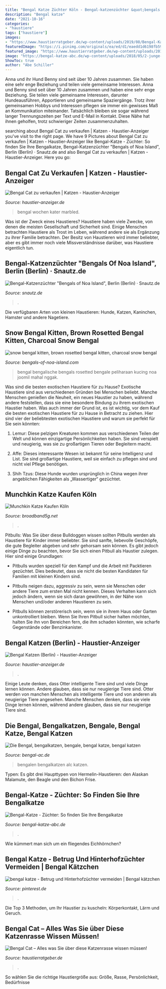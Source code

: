 ```yaml
---
title: "Bengal Katze Züchter Köln - Bengal-katzenzüchter &quot;bengals Of Noa Island&quot;, Berlin (berlin) · Snautz.de"
description: "Bengal katze"
date: "2021-10-16"
categories:
- "haustiere"
tags: ["haustiere"]
images:
- "https://www.haustierratgeber.de/wp-content/uploads/2019/08/Bengal-Katze-1024x683.jpeg"
featuredImage: "https://i.pinimg.com/originals/ea/ed/d1/eaedd1d6198fb590cbaf11d7d8aa6d04.jpg"
featured_image: "https://www.haustierratgeber.de/wp-content/uploads/2019/08/Bengal-Katze-1024x683.jpeg"
image: "https://bengal-katze-abc.de/wp-content/uploads/2018/05/2-junge-bengalkatzen-c-aleksei128-www-bigstock-com-bigstock-196191757.jpg"
ShowToc: true
author: "Abe Schiller"
---
```



Anna und ihr Hund Benny sind seit über 10 Jahren zusammen. Sie haben eine sehr enge Beziehung und teilen viele gemeinsame Interessen.
Anna und Benny sind seit über 10 Jahren zusammen und haben eine sehr enge Beziehung. Sie teilen viele gemeinsame Interessen, darunter Hundeausführen, Apportieren und gemeinsame Spaziergänge. Trotz ihrer gemeinsamen Hobbys und Interessen pflegen sie immer ein gewisses Maß an Kommunikation miteinander. Tatsächlich bleiben sie sogar während langer Trennungszeiten per Text und E-Mail in Kontakt. Diese Nähe hat ihnen geholfen, trotz schwieriger Zeiten zusammenzuhalten.

	

		
searching about Bengal Cat zu verkaufen | Katzen - Haustier-Anzeiger you've visit to the right page. We have 9 Pictures about Bengal Cat zu verkaufen | Katzen - Haustier-Anzeiger like Bengal-Katze - Züchter: So finden Sie Ihre Bengalkatze, Bengal-Katzenzüchter &quot;Bengals of Noa Island&quot;, Berlin (Berlin) · Snautz.de and also Bengal Cat zu verkaufen | Katzen - Haustier-Anzeiger. Here you go:
		
    
## Bengal Cat Zu Verkaufen | Katzen - Haustier-Anzeiger

<img loading=lazy src="https://images0.dhd24.com/128629734_xl.jpg" onerror="this.onerror=null;this.src='https://tse1.mm.bing.net/th?id=OIP.TQ-s16NPdsTOEvmGtkS52QHaHa&amp;pid=15.1';" alt="Bengal Cat zu verkaufen | Katzen - Haustier-Anzeiger">

_Source: haustier-anzeiger.de_

>bengal wochen kater marbled. 

	

Was ist der Zweck eines Haustieres?
Haustiere haben viele Zwecke, von denen die meisten Gesellschaft und Sicherheit sind. Einige Menschen betrachten Haustiere als Trost im Leben, während andere sie als Ergänzung zu ihrer Familie betrachten. Der Besitz von Haustieren wird immer beliebter, aber es gibt immer noch viele Missverständnisse darüber, was Haustiere eigentlich tun.

    
## Bengal-Katzenzüchter &quot;Bengals Of Noa Island&quot;, Berlin (Berlin) · Snautz.de

<img loading=lazy src="http://www.snautz.de/bilder/katzen/zuechter/970-0-280x280.jpg" onerror="this.onerror=null;this.src='https://tse3.mm.bing.net/th?id=OIP.PvBW1gkfOAV9fxE0s6YebAHaE8&amp;pid=15.1';" alt="Bengal-Katzenzüchter &quot;Bengals of Noa Island&quot;, Berlin (Berlin) · Snautz.de">

_Source: snautz.de_

>. 

	

Die verfügbaren Arten von kleinen Haustieren: Hunde, Katzen, Kaninchen, Hamster und andere Nagetiere.

    
## Snow Bengal Kitten, Brown Rosetted Bengal Kitten, Charcoal Snow Bengal

<img loading=lazy src="http://bengals-of-noa-island.com/index.php?rex_img_type=galerie&amp;rex_img_file=bild_10_3.jpg" onerror="this.onerror=null;this.src='https://tse3.mm.bing.net/th?id=OIP.ThxufWN3goQRMilyrwfKhQHaFj&amp;pid=15.1';" alt="snow bengal kitten, brown rosetted bengal kitten, charcoal snow bengal">

_Source: bengals-of-noa-island.com_

>bengal bengalische bengals rosetted bengale peliharaan kucing noa joomil mahal nggak. 

	

Was sind die besten exotischen Haustiere für zu Hause?
Exotische Haustiere sind aus verschiedenen Gründen bei Menschen beliebt. Manche Menschen genießen die Neuheit, ein neues Haustier zu haben, während andere feststellen, dass sie eine besondere Bindung zu ihrem exotischen Haustier haben. Was auch immer der Grund ist, es ist wichtig, vor dem Kauf die besten exotischen Haustiere für zu Hause in Betracht zu ziehen. Hier sind vier der beliebtesten exotischen Haustiere und warum sie perfekt für Sie sein könnten:
1. Lemur: Diese pelzigen Kreaturen kommen aus verschiedenen Teilen der Welt und können einzigartige Persönlichkeiten haben. Sie sind verspielt und neugierig, was sie zu großartigen Tieren oder Begleitern macht.

2. Affe: Dieses interessante Wesen ist bekannt für seine Intelligenz und List. Sie sind großartige Haustiere, weil sie einfach zu pflegen sind und nicht viel Pflege benötigen.

3. Shih Tzus: Diese Hunde wurden ursprünglich in China wegen ihrer angeblichen Fähigkeiten als „Wassertiger“ gezüchtet.

    
## Munchkin Katze Kaufen Köln

<img loading=lazy src="https://i.pinimg.com/originals/ea/ed/d1/eaedd1d6198fb590cbaf11d7d8aa6d04.jpg" onerror="this.onerror=null;this.src='https://tse2.mm.bing.net/th?id=OIP.HICIhOGTRq6uHtPMXHygRAHaHa&amp;pid=15.1';" alt="Munchkin Katze Kaufen Köln">

_Source: broadband5g.net_

>. 

	

Pitbulls: Was Sie über diese Bulldoggen wissen sollten
Pitbulls werden als Haustiere für Kinder immer beliebter. Sie sind sanfte, liebevolle Geschöpfe, die gute Begleiter abgeben und sehr gehorsam sein können. Es gibt jedoch einige Dinge zu beachten, bevor Sie sich einen Pitbull als Haustier zulegen. Hier sind einige Grundlagen:
- Pitbulls wurden speziell für den Kampf und die Arbeit mit Packtieren gezüchtet. Dies bedeutet, dass sie nicht die besten Kandidaten für Familien mit kleinen Kindern sind.

- Pitbulls neigen dazu, aggressiv zu sein, wenn sie Menschen oder andere Tiere zum ersten Mal nicht kennen. Dieses Verhalten kann sich jedoch ändern, wenn sie sich daran gewöhnen, in der Nähe von Menschen und/oder anderen Haustieren zu sein.

- Pitbulls können zerstörerisch sein, wenn sie in ihrem Haus oder Garten unkontrolliert bleiben. Wenn Sie Ihren Pitbull sicher halten möchten, halten Sie ihn von Bereichen fern, die ihm schaden könnten, wie scharfe Gegenstände oder Benzinkanister.

    
## Bengal Katzen (Berlin) - Haustier-Anzeiger

<img loading=lazy src="https://www.deine-tierwelt.de/fotos/127983558_xl.jpg" onerror="this.onerror=null;this.src='https://tse4.mm.bing.net/th?id=OIP.TqxXn59iEYt5GS5cv_iurgHaNK&amp;pid=15.1';" alt="Bengal Katzen (Berlin) - Haustier-Anzeiger">

_Source: haustier-anzeiger.de_

>. 

	

Einige Leute denken, dass Otter intelligente Tiere sind und viele Dinge lernen können. Andere glauben, dass sie nur neugierige Tiere sind.
Otter werden von manchen Menschen als intelligente Tiere und von anderen als neugierige Tiere angesehen. Manche Menschen denken, dass sie viele Dinge lernen können, während andere glauben, dass sie nur neugierige Tiere sind.

    
## Die Bengal, Bengalkatzen, Bengale, Bengal Katze, Bengal Katzen

<img loading=lazy src="http://www.bengal-ac.de/Bilder/CasanovaA.jpg" onerror="this.onerror=null;this.src='https://tse4.mm.bing.net/th?id=OIP.3xmdDOizbjkBAbPLeOjnjgHaEC&amp;pid=15.1';" alt="Die Bengal, bengalkatzen, bengale, bengal katze, bengal katzen">

_Source: bengal-ac.de_

>bengalen bengalkatzen alc katzen. 

	

Typen: Es gibt drei Haupttypen von Hermelin-Haustieren: den Alaskan Malamute, den Beagle und den Bichon Frise.

    
## Bengal-Katze - Züchter: So Finden Sie Ihre Bengalkatze

<img loading=lazy src="https://bengal-katze-abc.de/wp-content/uploads/2018/05/2-junge-bengalkatzen-c-aleksei128-www-bigstock-com-bigstock-196191757.jpg" onerror="this.onerror=null;this.src='https://tse2.mm.bing.net/th?id=OIP.mEfL6I_H5-eWuviQSN0O0wHaE7&amp;pid=15.1';" alt="Bengal-Katze - Züchter: So finden Sie Ihre Bengalkatze">

_Source: bengal-katze-abc.de_

>. 

	

Wie kümmert man sich um ein fliegendes Eichhörnchen?

    
## Bengal Katze - Betrug Und Hinterhofzüchter Vermeiden | Bengal Kätzchen

<img loading=lazy src="https://i.pinimg.com/736x/90/50/73/9050739519d47704190bb9a040443374.jpg" onerror="this.onerror=null;this.src='https://tse4.mm.bing.net/th?id=OIP.3za2-qQZ3dxYVWsXwHz7fwHaEK&amp;pid=15.1';" alt="bengal katze - Betrug und Hinterhofzüchter vermeiden | Bengal kätzchen">

_Source: pinterest.de_

>. 

	

Die Top 3 Methoden, um Ihr Haustier zu kuscheln: Körperkontakt, Lärm und Geruch.

    
## Bengal Cat – Alles Was Sie über Diese Katzenrasse Wissen Müssen!

<img loading=lazy src="https://www.haustierratgeber.de/wp-content/uploads/2019/08/Bengal-Katze-1024x683.jpeg" onerror="this.onerror=null;this.src='https://tse1.mm.bing.net/th?id=OIP.FdeP7FJg1Og4qfLwbAsArQHaE8&amp;pid=15.1';" alt="Bengal Cat – Alles was Sie über diese Katzenrasse wissen müssen!">

_Source: haustierratgeber.de_

>. 

	

So wählen Sie die richtige Haustiergröße aus: Größe, Rasse, Persönlichkeit, Bedürfnisse

